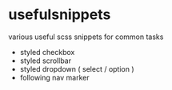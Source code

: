 # usefulsnippets

various useful scss snippets for common tasks

- styled checkbox
- styled scrollbar
- styled dropdown ( select / option )
- following nav marker
